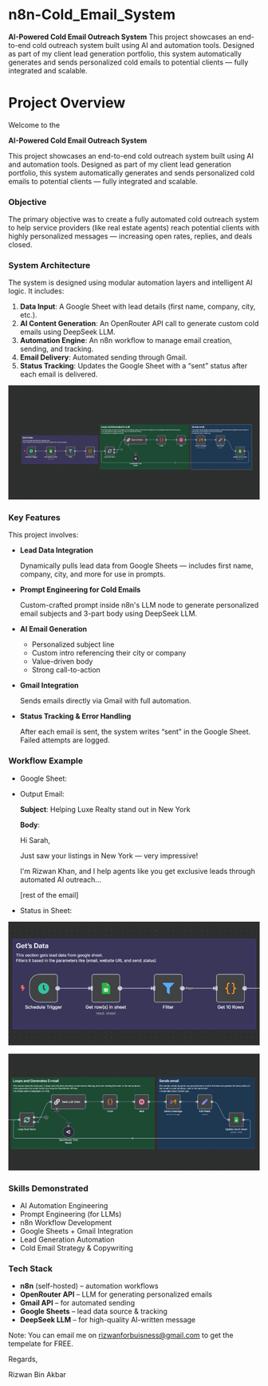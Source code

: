 # n8n-Cold_Email_System
**AI-Powered Cold Email Outreach System**  This project showcases an end-to-end cold outreach system built using AI and automation tools. Designed as part of my client lead generation portfolio, this system automatically generates and sends personalized cold emails to potential clients — fully integrated and scalable.

# **Project Overview**

Welcome to the

**AI-Powered Cold Email Outreach System**

This project showcases an end-to-end cold outreach system built using AI and automation tools. Designed as part of my client lead generation portfolio, this system automatically generates and sends personalized cold emails to potential clients — fully integrated and scalable.

### **Objective**

The primary objective was to create a fully automated cold outreach system to help service providers (like real estate agents) reach potential clients with highly personalized messages — increasing open rates, replies, and deals closed.

### **System Architecture**

The system is designed using modular automation layers and intelligent AI logic. It includes:

1. **Data Input**: A Google Sheet with lead details (first name, company, city, etc.).
2. **AI Content Generation**: An OpenRouter API call to generate custom cold emails using DeepSeek LLM.
3. **Automation Engine**: An n8n workflow to manage email creation, sending, and tracking.
4. **Email Delivery**: Automated sending through Gmail.
5. **Status Tracking**: Updates the Google Sheet with a “sent” status after each email is delivered.

![full_demo.png](docs/full_demo.png)

### Key Features

This project involves:

- **Lead Data Integration**
    
    Dynamically pulls lead data from Google Sheets — includes first name, company, city, and more for use in prompts.
    
- **Prompt Engineering for Cold Emails**
    
    Custom-crafted prompt inside n8n's LLM node to generate personalized email subjects and 3-part body using DeepSeek LLM.
    
- **AI Email Generation**
    - Personalized subject line
    - Custom intro referencing their city or company
    - Value-driven body
    - Strong call-to-action
- **Gmail Integration**
    
    Sends emails directly via Gmail with full automation.
    
- **Status Tracking & Error Handling**
    
    After each email is sent, the system writes “sent” in the Google Sheet. Failed attempts are logged.
    

### Workflow Example

- Google Sheet:
- Output Email:
    
    **Subject**: Helping Luxe Realty stand out in New York
    
    **Body**:
    
    Hi Sarah,
    
    Just saw your listings in New York — very impressive!
    
    I'm Rizwan Khan, and I help agents like you get exclusive leads through automated AI outreach...
    
    [rest of the email]
    
- Status in Sheet:

![section_1.png](docs/section_1.png)

![section_2_3.png](docs/section_2_3.png)

### **Skills Demonstrated**

- AI Automation Engineering
- Prompt Engineering (for LLMs)
- n8n Workflow Development
- Google Sheets + Gmail Integration
- Lead Generation Automation
- Cold Email Strategy & Copywriting

### **Tech Stack**

- **n8n** (self-hosted) – automation workflows
- **OpenRouter API** – LLM for generating personalized emails
- **Gmail API** – for automated sending
- **Google Sheets** – lead data source & tracking
- **DeepSeek LLM** – for high-quality AI-written message

Note:
You can email me on rizwanforbuisness@gmail.com to get the tempelate for FREE.

Regards,

Rizwan Bin Akbar
